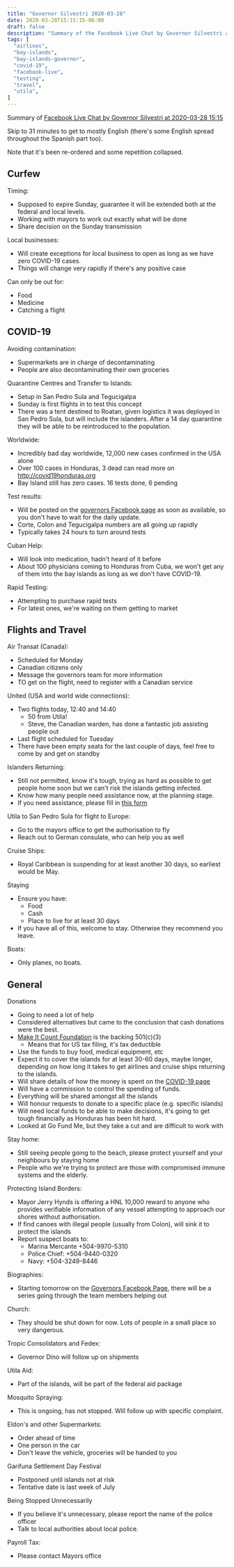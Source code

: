 ```yaml
---
title: "Governor Silvestri 2020-03-28"
date: 2020-03-28T15:15:15-06:00
draft: false
description: "Summary of the Facebook Live Chat by Governor Silvestri at 2020-03-28 15:15"
tags: [
  "airlines",
  "bay-islands",
  "bay-islands-governor",
  "covid-19",
  "facebook-live",
  "testing",
  "travel",
  "utila",
]
---
```


Summary of [Facebook Live Chat by Governor Silvestri at 2020-03-28
15:15](https://www.facebook.com/gobernacionislas/videos/280992849581495)

Skip to 31 minutes to get to mostly English (there's some English spread
throughout the Spanish part too).

Note that it's been re-ordered and some repetition collapsed.

Curfew
------

Timing:
* Supposed to expire Sunday, guarantee it will be extended both at the federal
  and local levels.
* Working with mayors to work out exactly what will be done
* Share decision on the Sunday transmission

Local businesses:
* Will create exceptions for local business to open as long as we have zero
  COVID-19 cases.
* Things will change very rapidly if there's any positive case

Can only be out for:
* Food
* Medicine
* Catching a flight

COVID-19
-------

Avoiding contamination:
* Supermarkets are in charge of decontaminating
* People are also decontaminating their own groceries

Quarantine Centres and Transfer to Islands:
* Setup in San Pedro Sula and Tegucigalpa
* Sunday is first flights in to test this concept
* There was a tent destined to Roatan, given logistics it was deployed in
  San Pedro Sula, but will include the islanders. After a 14 day quarantine
  they will be able to be reintroduced to the population.

Worldwide:
* Incredibly bad day worldwide, 12,000 new cases confirmed in the USA alone
* Over 100 cases in Honduras, 3 dead can read more on http://covid19honduras.org
* Bay Island still has zero cases. 16 tests done, 6 pending

Test results:
* Will be posted on the [governors Facebook
  page](https://www.facebook.com/gobernacionislas) as soon as available, so you
  don't have to wait for the daily update.
* Corte, Colon and Tegucigalpa numbers are all going up rapidly
* Typically takes 24 hours to turn around tests

Cuban Help:
* Will look into medication, hadn't heard of it before
* About 100 physicians coming to Honduras from Cuba, we won't get any of them
  into the bay islands as long as we don't have COVID-19.

Rapid Testing:
* Attempting to purchase rapid tests
* For latest ones, we're waiting on them getting to market

Flights and Travel
------------------

Air Transat (Canada):
* Scheduled for Monday
* Canadian citizens only
* Message the governors team for more information
* TO get on the flight, need to register with a Canadian service

United (USA and world wide connections):
* Two flights today, 12:40 and 14:40
  * 50 from Utila!
  * Steve, the Canadian warden, has done a fantastic job assisting people out
* Last flight scheduled for Tuesday
* There have been empty seats for the last couple of days, feel free to come by
  and get on standby

Islanders Returning:
* Still not permitted, know it's tough, trying as hard as possible to get
  people home soon but we can't risk the islands getting infected.
* Know how many people need assistance now, at the planning stage.
* If you need assistance, please fill in [this form](
  https://docs.google.com/forms/d/e/1FAIpQLSfjLsFHZVgzird6TloXlZatclzIjJYsadRvXieX5NzOjaRk_A/viewform)

Utila to San Pedro Sula for flight to Europe:
* Go to the mayors office to get the authorisation to fly
* Reach out to German consulate, who can help you as well

Cruise Ships:
* Royal Caribbean is suspending for at least another 30 days, so earliest
  would be May.

Staying
* Ensure you have:
  * Food
  * Cash
  * Place to live for at least 30 days
* If you have all of this, welcome to stay. Otherwise they recommend you leave.

Boats:
* Only planes, no boats.

General
-------

Donations
* Going to need a lot of help
* Considered alternatives but came to the conclusion that cash donations were
  the best.
* [Make It Count Foundation](https://themakeitcountfoundation.org/) is the
  backing 501(c)(3)
  * Means that for US tax filing, it's tax deductible
* Use the funds to buy food, medical equipment, etc
* Expect it to cover the islands for at least 30-60 days, maybe longer,
  depending on how long it takes to get airlines and cruise ships returning to
  the islands.
* Will share details of how the money is spent on the [COVID-19
  page](http://covid19roatan.com/donations/)
* Will have a commission to control the spending of funds.
* Everything will be shared amongst all the islands
* Will honour requests to donate to a specific place (e.g. specific islands)
* Will need local funds to be able to make decisions, it's going to get tough
  financially as Honduras has been hit hard.
* Looked at Go Fund Me, but they take a cut and are difficult to work with

Stay home:
* Still seeing people going to the beach, please protect yourself and your
  neighbours by staying home
* People who we're trying to protect are those with compromised immune systems
  and the elderly.

Protecting Island Borders:
* Mayor Jerry Hynds is offering a HNL 10,000 reward to anyone who provides
  verifiable information of any vessel attempting to approach our shores
  without authorisation.
* If find canoes with illegal people (usually from Colon), will sink it to
  protect the islands
* Report suspect boats to:
  * Marina Mercante +504-9970-5310
  * Police Chief: +504-9440-0320
  * Navy: +504-3249-8446

Biographies:
* Starting tomorrow on the [Governors Facebook
  Page](https://www.facebook.com/gobernacionislas), there will be a series
  going through the team members helping out

Church:
* They should be shut down for now. Lots of people in a small place so very
  dangerous.

Tropic Consolidators and Fedex:
* Governor Dino will follow up on shipments

Utila Aid:
* Part of the islands, will be part of the federal aid package

Mosquito Spraying:
* This is ongoing, has not stopped. Will follow up with specific complaint.

Eldon's and other Supermarkets:
* Order ahead of time
* One person in the car
* Don't leave the vehicle, groceries will be handed to you

Garifuna Settlement Day Festival
* Postponed until islands not at risk
* Tentative date is last week of July

Being Stopped Unnecessarily
* If you believe it's unnecessary, please report the name of the police officer
* Talk to local authorities about local police.

Payroll Tax:
* Please contact Mayors office
